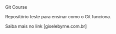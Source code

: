 Git Course


Repositório teste para ensinar como o Git funciona. 

Saiba mais no link [giselebyrne.com.br]
